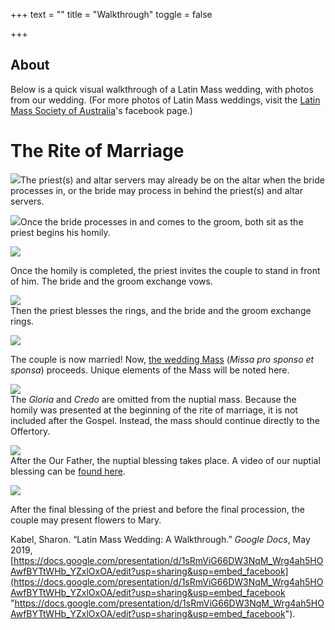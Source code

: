 +++
text = ""
title = "Walkthrough"
toggle = false

+++
## About 

Below is a quick visual walkthrough of a Latin Mass wedding, with photos from our wedding. (For more photos of Latin Mass weddings, visit the [Latin Mass Society of Australia](https://www.facebook.com/lmsaus.org/)'s facebook page.)

# The Rite of Marriage

![](/uploads/IMG_0400-min.JPG)The priest(s) and altar servers may already be on the altar when the bride processes in, or the bride may process in behind the priest(s) and altar servers.

  
![](/uploads/_MG_0413-min.JPG)Once the bride processes in and comes to the groom, both sit as the priest begins his homily.

![](/uploads/_MG_0435-min.JPG)

Once the homily is completed, the priest invites the couple to stand in front of him. The bride and the groom exchange vows.

![](/uploads/_MG_0459_1-min.JPG)  
Then the priest blesses the rings, and the bride and the groom exchange rings.  
  
![](/uploads/08740016-min.JPG)

The couple is now married! Now, [the wedding Mass](https://www.latinmasswedding.com/the-wedding-mass/) (_Missa pro sponso et sponsa_) proceeds. Unique elements of the Mass will be noted here.

![](/uploads/_MG_0518-min.JPG)  
The _Gloria_ and _Credo_ are omitted from the nuptial mass. Because the homily was presented at the beginning of the rite of marriage, it is not included after the Gospel. Instead, the mass should continue directly to the Offertory.

![](/uploads/_MG_0505-min.JPG)  
After the Our Father, the nuptial blessing takes place. A video of our nuptial blessing can be [found here](https://www.youtube.com/watch?time_continue=1&v=f8CJjs2s6qg). 

![](/uploads/_MG_0559-min.JPG)

After the final blessing of the priest and before the final procession, the couple may present flowers to Mary. 

Kabel, Sharon. “Latin Mass Wedding: A Walkthrough.” _Google Docs_, May 2019, [https://docs.google.com/presentation/d/1sRmViG66DW3NqM_Wrg4ah5HOAwfBYTtWHb_YZxlOxOA/edit?usp=sharing&usp=embed_facebook](https://docs.google.com/presentation/d/1sRmViG66DW3NqM_Wrg4ah5HOAwfBYTtWHb_YZxlOxOA/edit?usp=sharing&usp=embed_facebook "https://docs.google.com/presentation/d/1sRmViG66DW3NqM_Wrg4ah5HOAwfBYTtWHb_YZxlOxOA/edit?usp=sharing&usp=embed_facebook").